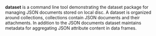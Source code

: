 
__dataset__ is a command line tool demonstrating the dataset package 
for managing JSON documents stored on local disc. 
A dataset is organized around collections, collections contain 
JSON documents and their attachments.  In addition to the 
JSON documents dataset maintains metadata for aggregating
JSON attribute content in data frames.

